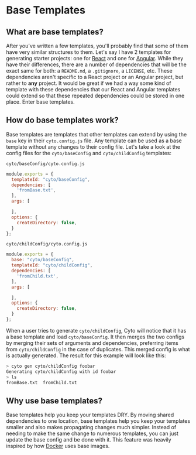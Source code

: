 # Base Templates

## What are base templates?

After you've written a few templates, you'll probably find that some of them have very similar structures to them. Let's say I have 2 templates for generating starter projects: one for [React](https://facebook.github.io/react/) and one for [Angular](https://angular.io/).  While they have their differences, there are a number of dependencies that will be the exact same for both: a `README.md`, a `.gitignore`, a `LICENSE`, etc. These dependencies aren't specific to a React project or an Angular project, but rather to **any** project. It would be great if we had a way some kind of template with these dependencies that our React and Angular templates could extend so that these repeated dependencies could be stored in one place. Enter base templates.

## How do base templates work?

Base templates are templates that other templates can extend by using the `base` key in their `cyto.config.js` file. Any template can be used as a base template without any changes to their config file. Let's take a look at the config files for the `cyto/baseConfig` and `cyto/childConfig` templates:

`cyto/baseConfig/cyto.config.js`
```js
module.exports = {
  templateId: "cyto/baseConfig",
  dependencies: [
    'fromBase.txt',
  ],
  args: [

  ],
  options: {
    createDirectory: false,
  }
};
```

`cyto/childConfig/cyto.config.js`

```js
module.exports = {
  base: "cyto/baseConfig",
  templateId: "cyto/childConfig",
  dependencies: [
    'fromChild.txt',
  ],
  args: [

  ],
  options: {
    createDirectory: false,
  }
};
```

When a user tries to generate `cyto/childConfig`, Cyto will notice that it has a base template and load `cyto/baseConfig`. It then merges the two configs by merging their sets of arguments and dependencies, preferring items from `cyto/childConfig` in the case of duplicates. This merged config is what is actually generated. The result for this example will look like this:

```bash
> cyto gen cyto/childConfig foobar
Generating cyto/childConfig with id foobar
> ls
fromBase.txt  fromChild.txt
```

## Why use base templates?

Base templates help you keep your templates DRY. By moving shared dependencies to one location, base templates help you keep your templates smaller and also makes propagating changes much simpler. Instead of needing to make the same change to numerous templates, you can just update the base config and be done with it. This feature was heavily inspired by how [Docker](https://www.docker.com/) uses base images.